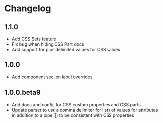 # Changelog 

## 1.1.0

- Add CSS Sets feature
- Fix bug when hiding CSS Part docs
- Add support for pipe delimited values for CSS values

## 1.0.0

- Add component section label overrides

## 1.0.0.beta9

- Add docs and config for CSS custom properties and CSS parts
- Update parser to use a comma delimiter for lists of values for attributes in addition to a pipe (|) to be consistent with CSS properties